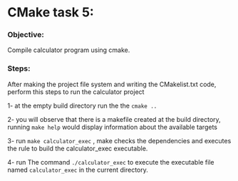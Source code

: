 # CMake task 5:

### Objective:

Compile calculator program using cmake.

### Steps:

After making the project file system and writing the CMakelist.txt code, perform this steps to run the calculator project

1- at the empty build directory run the the `cmake ..`

2- you will observe that there is a makefile created at the build directory, running `make help` would display information about the available targets 

3- run `make calculator_exec` , make checks the dependencies and executes the rule to build the  calculator_exec executable. 

4- run The command `./calculator_exec` to execute the executable file named `calculator_exec` in the current directory. 







